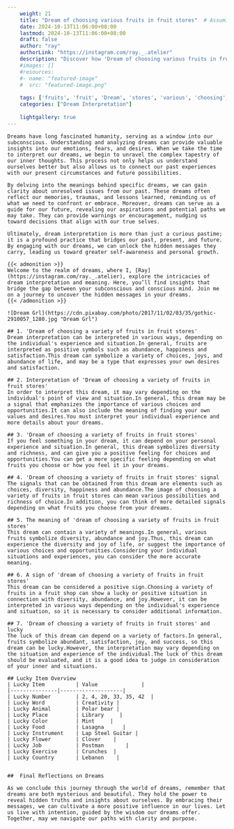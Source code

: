 ```yaml
---
    weight: 21
    title: "Dream of choosing various fruits in fruit stores"  # Assuming 'title' column exists
    date: 2024-10-13T11:06:00+08:00
    lastmod: 2024-10-13T11:06:00+08:00
    draft: false
    author: "ray"
    authorLink: "https://instagram.com/ray._.atelier"
    description: "Discover how 'Dream of choosing various fruits in fruit stores' can interpret your future and uncover its significant meanings in your life."
    #images: []
    #resources:
    #- name: "featured-image"
    #  src: "featured-image.png"
    
    tags: ['fruits', 'fruit', 'Dream', 'stores', 'various', 'choosing', 'in', 'of']
    categories: ["Dream Interpretation"]
    
    lightgallery: true
---
```

    
    Dreams have long fascinated humanity, serving as a window into our subconscious. Understanding and analyzing dreams can provide valuable insights into our emotions, fears, and desires. When we take the time to interpret our dreams, we begin to unravel the complex tapestry of our inner thoughts. This process not only helps us understand ourselves better but also allows us to connect our past experiences with our present circumstances and future possibilities.
    
    By delving into the meanings behind specific dreams, we can gain clarity about unresolved issues from our past. These dreams often reflect our memories, traumas, and lessons learned, reminding us of what we need to confront or embrace. Moreover, dreams can serve as a guide for our future, revealing our aspirations and potential paths we may take. They can provide warnings or encouragement, nudging us toward decisions that align with our true selves.
    
    Ultimately, dream interpretation is more than just a curious pastime; it is a profound practice that bridges our past, present, and future. By engaging with our dreams, we can unlock the hidden messages they carry, leading us toward greater self-awareness and personal growth.
    
    {{< admonition >}}
    Welcome to the realm of dreams, where I, [Ray](https://instagram.com/ray._.atelier), explore the intricacies of dream interpretation and meaning. Here, you’ll find insights that bridge the gap between your subconscious and conscious mind. Join me on a journey to uncover the hidden messages in your dreams.
    {{< /admonition >}}
    
    ![Dream Grl](https://cdn.pixabay.com/photo/2017/11/02/03/35/gothic-2910057_1280.jpg "Dream Grl")
    
    ## 1. 'Dream of choosing a variety of fruits in fruit stores'
    Dream interpretation can be interpreted in various ways, depending on the individual's experience and situation.In general, fruits are interpreted as positive symbols such as abundance, happiness and satisfaction.This dream can symbolize a variety of choices, joys, and abundance of life, and may be a type that expresses your own desires and satisfaction.
    
    ## 2. Interpretation of 'Dream of choosing a variety of fruits in fruit stores'
    In order to interpret this dream, it may vary depending on the individual's point of view and situation.In general, this dream may be a signal that emphasizes the importance of various choices and opportunities.It can also include the meaning of finding your own values and desires.You must interpret your individual experience and more details about your dreams.
    
    ## 3. 'Dream of choosing a variety of fruits in fruit stores'
    If you feel something in your dream, it can depend on your personal experience and situation.In general, this dream symbolizes diversity and richness, and can give you a positive feeling for choices and opportunities.You can get a more specific feeling depending on what fruits you choose or how you feel it in your dreams.
    
    ## 4. 'Dream of choosing a variety of fruits in fruit stores' signal
    The signals that can be obtained from this dream are elements such as choices, diversity, happiness and abundance.The image of choosing a variety of fruits in fruit stores can mean various possibilities and richness of choice.In addition, you can think of more detailed signals depending on what fruits you choose from your dreams.
    
    ## 5. The meaning of 'dream of choosing a variety of fruits in fruit stores'
    This dream can contain a variety of meanings.In general, various fruits symbolize diversity, abundance and joy.Thus, this dream can experience the diversity and joy of life, or suggest the importance of various choices and opportunities.Considering your individual situations and experiences, you can consider the more accurate meaning.
    
    ## 6. A sign of 'dream of choosing a variety of fruits in fruit stores'
    This dream can be considered a positive sign.Choosing a variety of fruits in a fruit shop can show a lucky or positive situation in connection with diversity, abundance, and joy.However, it can be interpreted in various ways depending on the individual's experience and situation, so it is necessary to consider additional information.
    
    ## 7. 'Dream of choosing a variety of fruits in fruit stores' and lucky
    The luck of this dream can depend on a variety of factors.In general, fruits symbolize abundant, satisfaction, joy, and success, so this dream can be lucky.However, the interpretation may vary depending on the situation and experience of the individual.The luck of this dream should be evaluated, and it is a good idea to judge in consideration of your inner and situations.
    
    ## Lucky Item Overview
    | Lucky Item          | Value              |
    |---------------|--------------------|
    | Lucky Number        | 2, 4, 20, 33, 35, 42  |
    | Lucky Word          | Creativity |
    | Lucky Animal        | Polar bear |
    | Lucky Place         | Library     |
    | Lucky Color         | Mint     |
    | Lucky Food          | Lasagna      |
    | Lucky Instrument    | Lap Steel Guitar |
    | Lucky Flower        | Clover    |
    | Lucky Job           | Postman       |
    | Lucky Exercise      | Crunches  |
    | Lucky Country       | Lebanon    |
    
    
    ##  Final Reflections on Dreams
    
    As we conclude this journey through the world of dreams, remember that dreams are both mysterious and beautiful. They hold the power to reveal hidden truths and insights about ourselves. By embracing their messages, we can cultivate a more positive influence in our lives. Let us live with intention, guided by the wisdom our dreams offer. Together, may we navigate our paths with clarity and purpose.
    
